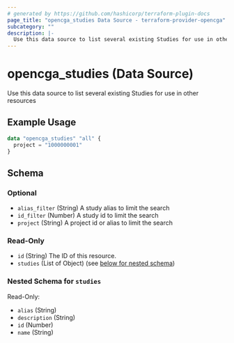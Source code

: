 ```yaml
---
# generated by https://github.com/hashicorp/terraform-plugin-docs
page_title: "opencga_studies Data Source - terraform-provider-opencga"
subcategory: ""
description: |-
  Use this data source to list several existing Studies for use in other resources
---
```


# opencga_studies (Data Source)

Use this data source to list several existing Studies for use in other resources

## Example Usage

```terraform
data "opencga_studies" "all" {
  project = "1000000001"
}
```

<!-- schema generated by tfplugindocs -->
## Schema

### Optional

- `alias_filter` (String) A study alias to limit the search
- `id_filter` (Number) A study id to limit the search
- `project` (String) A project id or alias to limit the search

### Read-Only

- `id` (String) The ID of this resource.
- `studies` (List of Object) (see [below for nested schema](#nestedatt--studies))

<a id="nestedatt--studies"></a>
### Nested Schema for `studies`

Read-Only:

- `alias` (String)
- `description` (String)
- `id` (Number)
- `name` (String)


